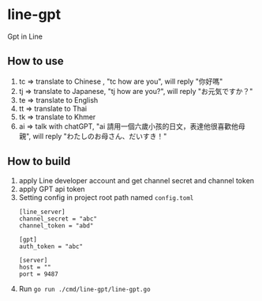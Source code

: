 # line-gpt
Gpt in Line


## How to use
1. tc => translate to Chinese , "tc how are you", will reply "你好嗎"
2. tj => translate to Japanese, "tj how are you?", will reply "お元気ですか？"
3. te => translate to English
4. tt => translate to Thai
5. tk => translate to Khmer
6. ai => talk with chatGPT, "ai 請用一個六歲小孩的日文，表達他很喜歡他母親", will reply "わたしのお母さん、だいすき！"
## How to build
1. apply Line developer account and get channel secret and channel token
2. apply GPT api token
2. Setting config in project root path named `config.toml`
    ````
    [line_server]
    channel_secret = "abc"
    channel_token = "abd"
    
    [gpt]
    auth_token = "abc"
    
    [server]
    host = ""
    port = 9487
    ````
2. Run `go run ./cmd/line-gpt/line-gpt.go`